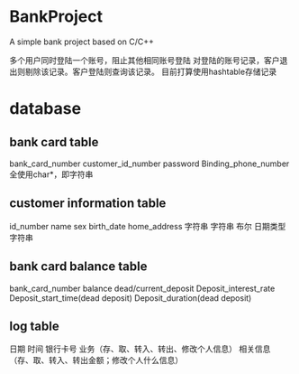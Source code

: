 # BankProject
A simple bank project based on C/C++


多个用户同时登陆一个账号，阻止其他相同账号登陆
对登陆的账号记录，客户退出则剔除该记录。客户登陆则查询该记录。
目前打算使用hashtable存储记录



# database
## bank card table
bank_card_number customer_id_number password Binding_phone_number
全使用char*，即字符串

## customer information table
id_number name sex birth_date  home_address
字符串    字符串 布尔  日期类型   字符串

## bank card balance table
bank_card_number balance dead/current_deposit Deposit_interest_rate Deposit_start_time(dead deposit) Deposit_duration(dead deposit) 

## log table
日期 时间 银行卡号 业务（存、取、转入、转出、修改个人信息） 相关信息（存、取、转入、转出金额；修改个人什么信息）


